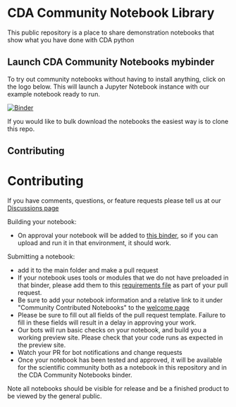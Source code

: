 # CDA Community Notebook Library

This public repository is a place to share demonstration notebooks that show what you have done with CDA python

## Launch CDA Community Notebooks mybinder

To try out community notebooks
without having to install anything, click on the logo below. This will
launch a Jupyter Notebook instance with our example notebook ready to run.


[![Binder](https://mybinder.org/badge_logo.svg)](https://mybinder.org/v2/gh/CancerDataAggregator/Community-Notebooks/HEAD?labpath=Welcome.ipynb)

If you would like to bulk download the notebooks the easiest way is to clone this repo.

## Contributing

# Contributing

If you have comments, questions, or feature requests please tell us at our [Discussions page](https://github.com/CancerDataAggregator/readthedocs/discussions)

Building your notebook:

- On approval your notebook will be added to [this binder](https://mybinder.org/v2/gh/CancerDataAggregator/Community-Notebooks/HEAD?labpath=Welcome.ipynb), so if you can upload and run it in that environment, it should work.



Submitting a notebook:

- add it to the main folder and make a pull request
- If your notebook uses tools or modules that we do not have preloaded in that binder, please add them to this [requirements file](https://github.com/CancerDataAggregator/Community-Notebooks/blob/main/requirements.txt) as part of your pull request.
- Be sure to add your notebook information and a relative link to it under "Community Contributed Notebooks" to the [welcome page](https://github.com/CancerDataAggregator/Community-Notebooks/blob/main/Welcome.ipynb)
- Please be sure to fill out all fields of the pull request template. Failure to fill in these fields will result in a delay in approving your work.
- Our bots will run basic checks on your notebook, and build you a working preview site. Please check that your code runs as expected in the preview site.
- Watch your PR for bot notifications and change requests
- Once your notebook has been tested and approved, it will be available for the scientific community both as a notebook in this repository and in the CDA Community Notebooks binder.

Note all notebooks should be visible for release and be a finished product to be viewed by the general public.


